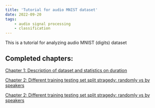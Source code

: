 ```yaml
---
title: 'Tutorial for audio MNIST dataset'
date: 2022-09-20
tags:
    - audio signal processing
    - classification
---
```

This is a tutorial for analyzing audio MNIST (digits) dataset 

Completed chapters:
---
[Chapter 1: Description of dataset and statistics on duration](description_of_dataset)   

[Chapter 2: Different training testing set split stragedy: randomly vs by speakers](2022-09-20-different_training_stragedies.md)  


[Chapter 2: Different training testing set split stragedy: randomly vs by speakers](different_training_stragedies)  